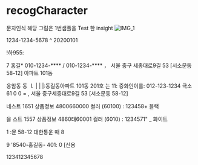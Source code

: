 # recogCharacter


문자인식
해당 그림은 1번샘플을 Test 한 insight
![IMG_1](https://user-images.githubusercontent.com/87853267/162883221-2c97f649-87cc-4a45-93e9-a29b027d2a71.png)

1234-1234-5678 ^ 20200101

!하955:

7 홍길* 010-1234-**** / 010-1234-****
， 서울 중구 세종대로9길 53 [서소문동 58-12]         아파트 101동

응암동      동
ｌ        |   |
|:동길동아파트 101동 201호
는 11: 증화인이를:               012-123-1234       극소 61          0      0
= , 서울 중구세증대로9길 53 [서소문동 58-12]

네스트 1651 상품정보 4800660000 컬러 (60100) : 123458+ 블랙

을 스트 1557 상품정보 4860태60001 컬러 (6010) : 1234571" _ 화이트

1 :문 58-12 대한통운                                                      때
8

9 '8540-홍길동- 401: 0 [신용

123412345678


